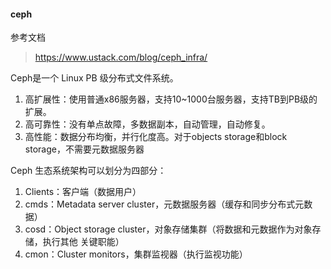 #### ceph
参考文档
> https://www.ustack.com/blog/ceph_infra/


Ceph是一个 Linux PB 级分布式文件系统。
 1. 高扩展性：使用普通x86服务器，支持10~1000台服务器，支持TB到PB级的扩展。
 2. 高可靠性：没有单点故障，多数据副本，自动管理，自动修复。
 3. 高性能：数据分布均衡，并行化度高。对于objects storage和block storage，不需要元数据服务器

Ceph 生态系统架构可以划分为四部分：
 1. Clients：客户端（数据用户）
 2. cmds：Metadata server cluster，元数据服务器（缓存和同步分布式元数据）
 3. cosd：Object storage cluster，对象存储集群（将数据和元数据作为对象存储，执行其他 关键职能）
 4. cmon：Cluster monitors，集群监视器（执行监视功能）

